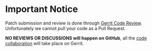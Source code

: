 # Important Notice

Patch submission and review is done through [Gerrit Code Review](https://gerrit-review.googlesource.com).
Unfortunately we cannot pull your code as a Pull Request.

__NO REVIEWS OR DISCUSSIONS will happen on GitHub__, all the [code collaboration](../Documentation/developer-guide.md)
will take place on Gerrit.
